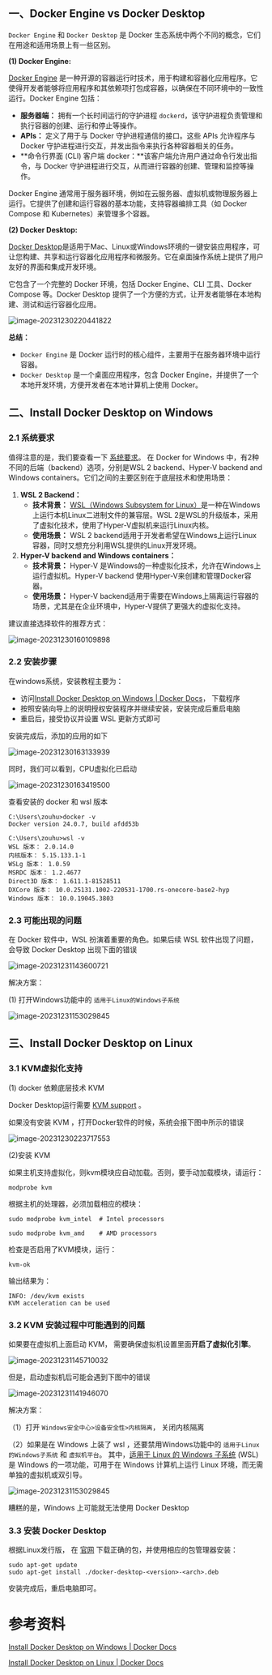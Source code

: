 ## 一、Docker Engine vs Docker Desktop 

`Docker Engine` 和 `Docker Desktop` 是 Docker 生态系统中两个不同的概念，它们在用途和适用场景上有一些区别。

**(1) Docker Engine:**

[Docker Engine](https://docs.docker.com/engine/) 是一种开源的容器运行时技术，用于构建和容器化应用程序。它使得开发者能够将应用程序和其依赖项打包成容器，以确保在不同环境中的一致性运行。Docker Engine 包括：

- **服务器端：** 拥有一个长时间运行的守护进程 `dockerd`，该守护进程负责管理和执行容器的创建、运行和停止等操作。
- **APIs：** 定义了用于与 Docker 守护进程通信的接口。这些 APIs 允许程序与 Docker 守护进程进行交互，并发出指令来执行各种容器相关的任务。
- **命令行界面 (CLI) 客户端 docker：**该客户端允许用户通过命令行发出指令，与 Docker 守护进程进行交互，从而进行容器的创建、管理和监控等操作。

Docker Engine 通常用于服务器环境，例如在云服务器、虚拟机或物理服务器上运行。它提供了创建和运行容器的基本功能，支持容器编排工具（如 Docker Compose 和 Kubernetes）来管理多个容器。



**(2) Docker Desktop:**

[Docker Desktop](https://docs.docker.com/desktop/)是适用于Mac、Linux或Windows环境的一键安装应用程序，可让您构建、共享和运行容器化应用程序和微服务。它在桌面操作系统上提供了用户友好的界面和集成开发环境。

它包含了一个完整的 Docker 环境，包括 Docker Engine、CLI 工具、Docker Compose 等。Docker Desktop 提供了一个方便的方式，让开发者能够在本地构建、测试和运行容器化应用。

![image-20231230220441822](images/image-20231230220441822.png)

**总结：**

- `Docker Engine` 是 Docker 运行时的核心组件，主要用于在服务器环境中运行容器。
- `Docker Desktop` 是一个桌面应用程序，包含 Docker Engine，并提供了一个本地开发环境，方便开发者在本地计算机上使用 Docker。





## 二、Install Docker Desktop on Windows

### 2.1 系统要求

值得注意的是，我们要查看一下 [系统要求](https://docs.docker.com/desktop/install/windows-install/#system-requirements)。
在 Docker for Windows 中，有2种不同的后端（backend）选项，分别是WSL 2 backend、Hyper-V backend and Windows containers。它们之间的主要区别在于底层技术和使用场景：

1. **WSL 2 Backend：**
   - **技术背景：** [WSL（Windows Subsystem for Linux）](https://learn.microsoft.com/zh-cn/windows/wsl/about)是一种在Windows上运行本机Linux二进制文件的兼容层。WSL 2是WSL的升级版本，采用了虚拟化技术，使用了Hyper-V虚拟机来运行Linux内核。
   - **使用场景：** WSL 2 backend适用于开发者希望在Windows上运行Linux容器，同时又想充分利用WSL提供的Linux开发环境。
2. **Hyper-V backend and Windows containers：**
   - **技术背景：** Hyper-V 是Windows的一种虚拟化技术，允许在Windows上运行虚拟机。Hyper-V backend 使用Hyper-V来创建和管理Docker容器。
   - **使用场景：** Hyper-V backend适用于需要在Windows上隔离运行容器的场景，尤其是在企业环境中，Hyper-V提供了更强大的虚拟化支持。

建议直接选择软件的推荐方式：

![image-20231230160109898](images/image-20231230160109898.png)



### 2.2 安装步骤

在windows系统，安装教程主要为：

- 访问[Install Docker Desktop on Windows | Docker Docs](https://docs.docker.com/desktop/install/windows-install/)， 下载程序
- 按照安装向导上的说明授权安装程序并继续安装，安装完成后重启电脑
- 重启后，接受协议并设置 WSL 更新方式即可

安装完成后，添加的应用的如下

![image-20231230163133939](images/image-20231230163133939.png)



同时，我们可以看到，CPU虚拟化已启动

![image-20231230163419500](images/image-20231230163419500.png)

查看安装的 docker 和 wsl 版本 

```
C:\Users\zouhu>docker -v
Docker version 24.0.7, build afdd53b

C:\Users\zouhu>wsl -v
WSL 版本： 2.0.14.0
内核版本： 5.15.133.1-1
WSLg 版本： 1.0.59
MSRDC 版本： 1.2.4677
Direct3D 版本： 1.611.1-81528511
DXCore 版本： 10.0.25131.1002-220531-1700.rs-onecore-base2-hyp
Windows 版本： 10.0.19045.3803
```



### 2.3 可能出现的问题

在 Docker 软件中，WSL 扮演着重要的角色。如果后续 WSL 软件出现了问题，会导致 Docker Desktop 出现下面的错误

![image-20231231143600721](images/image-20231231143600721.png)

解决方案：

(1) 打开Windows功能中的 `适用于Linux的Windows子系统` 

![image-20231231153029845](images/image-20231231153029845.png)



## 三、Install Docker Desktop on Linux

### 3.1 KVM虚拟化支持

(1) docker 依赖底层技术 KVM

Docker Desktop运行需要  [KVM support](https://www.linux-kvm.org/) 。

如果没有安装 KVM ，打开Docker软件的时候，系统会报下图中所示的错误

![image-20231230223717553](images/image-20231230223717553.png)

(2)安装 KVM

如果主机支持虚拟化，则kvm模块应自动加载。否则，要手动加载模块，请运行：

```
modprobe kvm
```

根据主机的处理器，必须加载相应的模块：

```
sudo modprobe kvm_intel  # Intel processors

sudo modprobe kvm_amd    # AMD processors
```



检查是否启用了KVM模块，运行：

```
kvm-ok
```

输出结果为：

```
INFO: /dev/kvm exists
KVM acceleration can be used
```



### 3.2 KVM 安装过程中可能遇到的问题

如果要在虚拟机上面启动 KVM， 需要确保虚拟机设置里面**开启了虚拟化引擎**。

![image-20231231145710032](images/image-20231231145710032.png)

但是，启动虚拟机后可能会遇到下图中的错误

![image-20231231141946070](images/image-20231231141946070.png)



解决方案：

（1）打开 `Windows安全中心>设备安全性>内核隔离`， 关闭内核隔离

（2）如果是在 Windows 上装了 wsl ，还要禁用Windows功能中的 `适用于Linux的Windows子系统`  和 `虚拟机平台`。 其中，[适用于 Linux 的 Windows 子系统](https://learn.microsoft.com/zh-cn/windows/wsl/about) (WSL) 是 Windows 的一项功能，可用于在 Windows   计算机上运行 Linux 环境，而无需单独的虚拟机或双引导。

![image-20231231153029845](images/image-20231231153029845.png)

糟糕的是，Windows 上可能就无法使用 Docker Desktop



### 3.3 安装 Docker Desktop

根据Linux发行版， 在 [官网](https://docs.docker.com/desktop/install/linux-install/) 下载正确的包，并使用相应的包管理器安装：

```
sudo apt-get update
sudo apt-get install ./docker-desktop-<version>-<arch>.deb
```

安装完成后，重启电脑即可。



# 参考资料

[Install Docker Desktop on Windows | Docker Docs](https://docs.docker.com/desktop/install/windows-install/#system-requirements)

[Install Docker Desktop on Linux | Docker Docs](https://docs.docker.com/desktop/install/linux-install/)